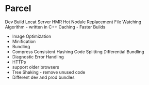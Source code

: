    # Parcel
Dev Build
Locat Server
HMR Hot Nodule Replacement
File Watching Algorithm - written in C++
Caching - Faster Builds
- Image Optimization
- Minification
- Bundling
- Compress
Consistent Hashing
Code Splitting
Differential Bundling
- Diagnostic
Error Handling
- HTTPs
- support older browsers
- Tree Shaking - remove unused code
- Different dev and prod bundles